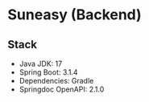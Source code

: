 # Suneasy (Backend)

## Stack
- Java JDK: 17
- Spring Boot: 3.1.4
- Dependencies: Gradle 
- Springdoc OpenAPI: 2.1.0
